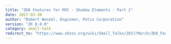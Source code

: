 ```yaml
---
title: "ZK8 Features for MVC - Shadow Elements - Part 2"
date: 2017-03-30
author: "Robert Wenzel, Engineer, Potix Corporation"
version: "ZK 8.0.0"
category: small-talk
redirect_to: "https://www.zkoss.org/wiki/Small_Talks/2017/March/ZK8_Features_for_MVC_-_Shadow_Elements_-_Part_2"
---
```

